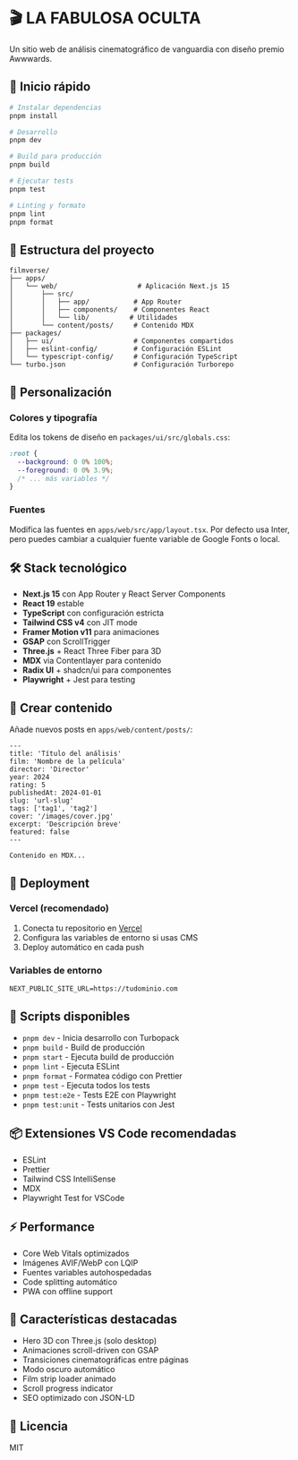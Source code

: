 # 🎬 LA FABULOSA OCULTA

Un sitio web de análisis cinematográfico de vanguardia con diseño premio Awwwards.

## 🚀 Inicio rápido

```bash
# Instalar dependencias
pnpm install

# Desarrollo
pnpm dev

# Build para producción
pnpm build

# Ejecutar tests
pnpm test

# Linting y formato
pnpm lint
pnpm format
```

## 📁 Estructura del proyecto

```
filmverse/
├── apps/
│   └── web/                    # Aplicación Next.js 15
│       ├── src/
│       │   ├── app/           # App Router
│       │   ├── components/    # Componentes React
│       │   └── lib/          # Utilidades
│       └── content/posts/     # Contenido MDX
├── packages/
│   ├── ui/                    # Componentes compartidos
│   ├── eslint-config/         # Configuración ESLint
│   └── typescript-config/     # Configuración TypeScript
└── turbo.json                 # Configuración Turborepo
```

## 🎨 Personalización

### Colores y tipografía

Edita los tokens de diseño en `packages/ui/src/globals.css`:

```css
:root {
  --background: 0 0% 100%;
  --foreground: 0 0% 3.9%;
  /* ... más variables */
}
```

### Fuentes

Modifica las fuentes en `apps/web/src/app/layout.tsx`. Por defecto usa Inter, pero puedes cambiar a cualquier fuente variable de Google Fonts o local.

## 🛠️ Stack tecnológico

- **Next.js 15** con App Router y React Server Components
- **React 19** estable
- **TypeScript** con configuración estricta
- **Tailwind CSS v4** con JIT mode
- **Framer Motion v11** para animaciones
- **GSAP** con ScrollTrigger
- **Three.js** + React Three Fiber para 3D
- **MDX** via Contentlayer para contenido
- **Radix UI** + shadcn/ui para componentes
- **Playwright** + Jest para testing

## 📝 Crear contenido

Añade nuevos posts en `apps/web/content/posts/`:

```mdx
---
title: 'Título del análisis'
film: 'Nombre de la película'
director: 'Director'
year: 2024
rating: 5
publishedAt: 2024-01-01
slug: 'url-slug'
tags: ['tag1', 'tag2']
cover: '/images/cover.jpg'
excerpt: 'Descripción breve'
featured: false
---

Contenido en MDX...
```

## 🚀 Deployment

### Vercel (recomendado)

1. Conecta tu repositorio en [Vercel](https://vercel.com)
2. Configura las variables de entorno si usas CMS
3. Deploy automático en cada push

### Variables de entorno

```env
NEXT_PUBLIC_SITE_URL=https://tudominio.com
```

## 🔧 Scripts disponibles

- `pnpm dev` - Inicia desarrollo con Turbopack
- `pnpm build` - Build de producción
- `pnpm start` - Ejecuta build de producción
- `pnpm lint` - Ejecuta ESLint
- `pnpm format` - Formatea código con Prettier
- `pnpm test` - Ejecuta todos los tests
- `pnpm test:e2e` - Tests E2E con Playwright
- `pnpm test:unit` - Tests unitarios con Jest

## 📦 Extensiones VS Code recomendadas

- ESLint
- Prettier
- Tailwind CSS IntelliSense
- MDX
- Playwright Test for VSCode

## ⚡ Performance

- Core Web Vitals optimizados
- Imágenes AVIF/WebP con LQIP
- Fuentes variables autohospedadas
- Code splitting automático
- PWA con offline support

## 🎯 Características destacadas

- Hero 3D con Three.js (solo desktop)
- Animaciones scroll-driven con GSAP
- Transiciones cinematográficas entre páginas
- Modo oscuro automático
- Film strip loader animado
- Scroll progress indicator
- SEO optimizado con JSON-LD

## 📄 Licencia

MIT
